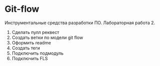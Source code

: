 # Git-flow
Инструментальные средства разработки ПО. 
Лабораторная работа 2.
1) Сделать пулл реквест
2) Создать ветки по модели git flow
3) Оформить readme
4) Создать теги
5) Подключить подмодуль
6) Подключить FLS
